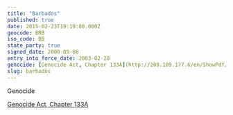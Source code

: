 ```yaml
---
title: "Barbados"
published: true
date: 2015-02-23T19:19:00.000Z
geocode: BRB
iso_code: BB
state_party: true
signed_date: 2000-09-08
entry_into_force_date: 2003-02-28
genocide: [Genocide Act, Chapter 133A](http://208.109.177.6/en/ShowPdf/133A.pdf)
slug: barbados
---
```

Genocide

[Genocide Act, Chapter 133A](http://208.109.177.6/en/ShowPdf/133A.pdf)

